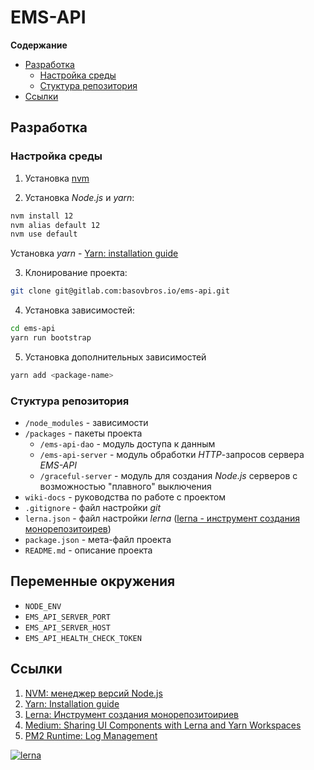 # EMS-API

**Содержание**

- [Разработка](##-Разработка)
  - [Настройка среды](###-Настройка-среды)
  - [Стуктура репозитория](###-Стуктура-репозитория)
- [Ссылки](##-Ссылки)

## Разработка

### Настройка среды

1. Установка [nvm](https://github.com/nvm-sh/nvm)

2. Установка _Node.js_ и _yarn_:

```bash
nvm install 12
nvm alias default 12
nvm use default
```

Установка _yarn_ - [Yarn: installation guide](https://yarnpkg.com/ru/docs/install#debian-stable)

3. Клонирование проекта:

```bash
git clone git@gitlab.com:basovbros.io/ems-api.git
```

4. Установка зависимостей:

```bash
cd ems-api
yarn run bootstrap
```

5. Установка дополнительных зависимостей

```bash
yarn add <package-name>
```

### Стуктура репозитория

- `/node_modules` - зависимости
- `/packages` - пакеты проекта
  - `/ems-api-dao` - модуль доступа к данным
  - `/ems-api-server` - модуль обработки _HTTP_-запросов сервера _EMS-API_
  - `/graceful-server` - модуль для создания _Node.js_ серверов с возможностью "плавного" выключения
- `wiki-docs` - руководства по работе с проектом
- `.gitignore` - файл настройки _git_
- `lerna.json` - файл настройки _lerna_ ([lerna - инструмент создания монорепозитоирев](https://github.com/lerna/lerna))
- `package.json` - мета-файл проекта
- `README.md` - описание проекта

## Переменные окружения

- `NODE_ENV`
- `EMS_API_SERVER_PORT`
- `EMS_API_SERVER_HOST`
- `EMS_API_HEALTH_CHECK_TOKEN`

## Ссылки

1. [NVM: менеджер версий Node.js](https://github.com/nvm-sh/nvm)
2. [Yarn: Installation guide](https://yarnpkg.com/ru/docs/install#debian-stable)
3. [Lerna: Инструмент создания монорепозитоириев](https://github.com/lerna/lerna)
4. [Medium: Sharing UI Components with Lerna and Yarn Workspaces](https://medium.com/naresh-bhatia/sharing-ui-components-with-lerna-and-yarn-workspaces-be1ebca06efe)
5. [PM2 Runtime: Log Management](https://pm2.io/doc/en/runtime/guide/log-management/?utm_source=pm2&utm_medium=website&utm_campaign=rebranding)

[![lerna](https://img.shields.io/badge/maintained%20with-lerna-cc00ff.svg)](https://lerna.js.org/)

